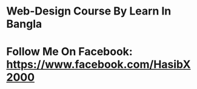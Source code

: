 # Web-Design Course By Learn In Bangla

# Follow Me On Facebook: https://www.facebook.com/HasibX2000
